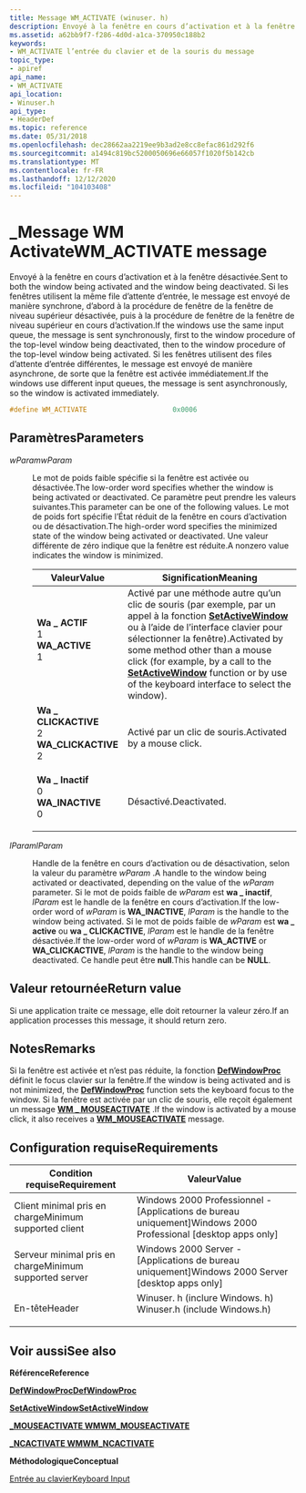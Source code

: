 ```yaml
---
title: Message WM_ACTIVATE (winuser. h)
description: Envoyé à la fenêtre en cours d’activation et à la fenêtre désactivée.
ms.assetid: a62bb9f7-f286-4d0d-a1ca-370950c188b2
keywords:
- WM_ACTIVATE l’entrée du clavier et de la souris du message
topic_type:
- apiref
api_name:
- WM_ACTIVATE
api_location:
- Winuser.h
api_type:
- HeaderDef
ms.topic: reference
ms.date: 05/31/2018
ms.openlocfilehash: dec28662aa2219ee9b3ad2e8cc8efac861d292f6
ms.sourcegitcommit: a1494c819bc5200050696e66057f1020f5b142cb
ms.translationtype: MT
ms.contentlocale: fr-FR
ms.lasthandoff: 12/12/2020
ms.locfileid: "104103408"
---
```

# <a name="wm_activate-message"></a><span data-ttu-id="08a1a-104">\_Message WM Activate</span><span class="sxs-lookup"><span data-stu-id="08a1a-104">WM\_ACTIVATE message</span></span>

<span data-ttu-id="08a1a-105">Envoyé à la fenêtre en cours d’activation et à la fenêtre désactivée.</span><span class="sxs-lookup"><span data-stu-id="08a1a-105">Sent to both the window being activated and the window being deactivated.</span></span> <span data-ttu-id="08a1a-106">Si les fenêtres utilisent la même file d’attente d’entrée, le message est envoyé de manière synchrone, d’abord à la procédure de fenêtre de la fenêtre de niveau supérieur désactivée, puis à la procédure de fenêtre de la fenêtre de niveau supérieur en cours d’activation.</span><span class="sxs-lookup"><span data-stu-id="08a1a-106">If the windows use the same input queue, the message is sent synchronously, first to the window procedure of the top-level window being deactivated, then to the window procedure of the top-level window being activated.</span></span> <span data-ttu-id="08a1a-107">Si les fenêtres utilisent des files d’attente d’entrée différentes, le message est envoyé de manière asynchrone, de sorte que la fenêtre est activée immédiatement.</span><span class="sxs-lookup"><span data-stu-id="08a1a-107">If the windows use different input queues, the message is sent asynchronously, so the window is activated immediately.</span></span>


```C++
#define WM_ACTIVATE                     0x0006
```



## <a name="parameters"></a><span data-ttu-id="08a1a-108">Paramètres</span><span class="sxs-lookup"><span data-stu-id="08a1a-108">Parameters</span></span>

<dl> <dt>

<span data-ttu-id="08a1a-109">*wParam*</span><span class="sxs-lookup"><span data-stu-id="08a1a-109">*wParam*</span></span> 
</dt> <dd>

<span data-ttu-id="08a1a-110">Le mot de poids faible spécifie si la fenêtre est activée ou désactivée.</span><span class="sxs-lookup"><span data-stu-id="08a1a-110">The low-order word specifies whether the window is being activated or deactivated.</span></span> <span data-ttu-id="08a1a-111">Ce paramètre peut prendre les valeurs suivantes.</span><span class="sxs-lookup"><span data-stu-id="08a1a-111">This parameter can be one of the following values.</span></span> <span data-ttu-id="08a1a-112">Le mot de poids fort spécifie l’État réduit de la fenêtre en cours d’activation ou de désactivation.</span><span class="sxs-lookup"><span data-stu-id="08a1a-112">The high-order word specifies the minimized state of the window being activated or deactivated.</span></span> <span data-ttu-id="08a1a-113">Une valeur différente de zéro indique que la fenêtre est réduite.</span><span class="sxs-lookup"><span data-stu-id="08a1a-113">A nonzero value indicates the window is minimized.</span></span>



| <span data-ttu-id="08a1a-114">Valeur</span><span class="sxs-lookup"><span data-stu-id="08a1a-114">Value</span></span>                                                                                                                                                                                                                   | <span data-ttu-id="08a1a-115">Signification</span><span class="sxs-lookup"><span data-stu-id="08a1a-115">Meaning</span></span>                                                                                                                                                                                                    |
|-------------------------------------------------------------------------------------------------------------------------------------------------------------------------------------------------------------------------|------------------------------------------------------------------------------------------------------------------------------------------------------------------------------------------------------------|
| <span id="WA_ACTIVE"></span><span id="wa_active"></span><dl> <span data-ttu-id="08a1a-116"><dt>**Wa \_ ACTIF**</dt> <dt>1</dt></span><span class="sxs-lookup"><span data-stu-id="08a1a-116"><dt>**WA\_ACTIVE**</dt> <dt>1</dt></span></span> </dl>                | <span data-ttu-id="08a1a-117">Activé par une méthode autre qu’un clic de souris (par exemple, par un appel à la fonction [**SetActiveWindow**](/windows/win32/api/winuser/nf-winuser-setactivewindow) ou à l’aide de l’interface clavier pour sélectionner la fenêtre).</span><span class="sxs-lookup"><span data-stu-id="08a1a-117">Activated by some method other than a mouse click (for example, by a call to the [**SetActiveWindow**](/windows/win32/api/winuser/nf-winuser-setactivewindow) function or by use of the keyboard interface to select the window).</span></span><br/> |
| <span id="WA_CLICKACTIVE"></span><span id="wa_clickactive"></span><dl> <span data-ttu-id="08a1a-118"><dt>**Wa \_ CLICKACTIVE**</dt> <dt>2</dt></span><span class="sxs-lookup"><span data-stu-id="08a1a-118"><dt>**WA\_CLICKACTIVE**</dt> <dt>2</dt></span></span> </dl> | <span data-ttu-id="08a1a-119">Activé par un clic de souris.</span><span class="sxs-lookup"><span data-stu-id="08a1a-119">Activated by a mouse click.</span></span><br/>                                                                                                                                                                     |
| <span id="WA_INACTIVE"></span><span id="wa_inactive"></span><dl> <span data-ttu-id="08a1a-120"><dt>**Wa \_ Inactif**</dt> <dt>0</dt></span><span class="sxs-lookup"><span data-stu-id="08a1a-120"><dt>**WA\_INACTIVE**</dt> <dt>0</dt></span></span> </dl>          | <span data-ttu-id="08a1a-121">Désactivé.</span><span class="sxs-lookup"><span data-stu-id="08a1a-121">Deactivated.</span></span><br/>                                                                                                                                                                                    |



 

</dd> <dt>

<span data-ttu-id="08a1a-122">*lParam*</span><span class="sxs-lookup"><span data-stu-id="08a1a-122">*lParam*</span></span> 
</dt> <dd>

<span data-ttu-id="08a1a-123">Handle de la fenêtre en cours d’activation ou de désactivation, selon la valeur du paramètre *wParam* .</span><span class="sxs-lookup"><span data-stu-id="08a1a-123">A handle to the window being activated or deactivated, depending on the value of the *wParam* parameter.</span></span> <span data-ttu-id="08a1a-124">Si le mot de poids faible de *wParam* est **wa \_ inactif**, *lParam* est le handle de la fenêtre en cours d’activation.</span><span class="sxs-lookup"><span data-stu-id="08a1a-124">If the low-order word of *wParam* is **WA\_INACTIVE**, *lParam* is the handle to the window being activated.</span></span> <span data-ttu-id="08a1a-125">Si le mot de poids faible de *wParam* est **wa \_ active** ou **wa \_ CLICKACTIVE**, *lParam* est le handle de la fenêtre désactivée.</span><span class="sxs-lookup"><span data-stu-id="08a1a-125">If the low-order word of *wParam* is **WA\_ACTIVE** or **WA\_CLICKACTIVE**, *lParam* is the handle to the window being deactivated.</span></span> <span data-ttu-id="08a1a-126">Ce handle peut être **null**.</span><span class="sxs-lookup"><span data-stu-id="08a1a-126">This handle can be **NULL**.</span></span>

</dd> </dl>

## <a name="return-value"></a><span data-ttu-id="08a1a-127">Valeur retournée</span><span class="sxs-lookup"><span data-stu-id="08a1a-127">Return value</span></span>

<span data-ttu-id="08a1a-128">Si une application traite ce message, elle doit retourner la valeur zéro.</span><span class="sxs-lookup"><span data-stu-id="08a1a-128">If an application processes this message, it should return zero.</span></span>

## <a name="remarks"></a><span data-ttu-id="08a1a-129">Notes</span><span class="sxs-lookup"><span data-stu-id="08a1a-129">Remarks</span></span>

<span data-ttu-id="08a1a-130">Si la fenêtre est activée et n’est pas réduite, la fonction [**DefWindowProc**](/windows/desktop/api/winuser/nf-winuser-defwindowproca) définit le focus clavier sur la fenêtre.</span><span class="sxs-lookup"><span data-stu-id="08a1a-130">If the window is being activated and is not minimized, the [**DefWindowProc**](/windows/desktop/api/winuser/nf-winuser-defwindowproca) function sets the keyboard focus to the window.</span></span> <span data-ttu-id="08a1a-131">Si la fenêtre est activée par un clic de souris, elle reçoit également un message [**WM \_ MOUSEACTIVATE**](wm-mouseactivate.md) .</span><span class="sxs-lookup"><span data-stu-id="08a1a-131">If the window is activated by a mouse click, it also receives a [**WM\_MOUSEACTIVATE**](wm-mouseactivate.md) message.</span></span>

## <a name="requirements"></a><span data-ttu-id="08a1a-132">Configuration requise</span><span class="sxs-lookup"><span data-stu-id="08a1a-132">Requirements</span></span>



| <span data-ttu-id="08a1a-133">Condition requise</span><span class="sxs-lookup"><span data-stu-id="08a1a-133">Requirement</span></span> | <span data-ttu-id="08a1a-134">Valeur</span><span class="sxs-lookup"><span data-stu-id="08a1a-134">Value</span></span> |
|-------------------------------------|----------------------------------------------------------------------------------------------------------|
| <span data-ttu-id="08a1a-135">Client minimal pris en charge</span><span class="sxs-lookup"><span data-stu-id="08a1a-135">Minimum supported client</span></span><br/> | <span data-ttu-id="08a1a-136">Windows 2000 Professionnel - \[Applications de bureau uniquement\]</span><span class="sxs-lookup"><span data-stu-id="08a1a-136">Windows 2000 Professional \[desktop apps only\]</span></span><br/>                                               |
| <span data-ttu-id="08a1a-137">Serveur minimal pris en charge</span><span class="sxs-lookup"><span data-stu-id="08a1a-137">Minimum supported server</span></span><br/> | <span data-ttu-id="08a1a-138">Windows 2000 Server - \[Applications de bureau uniquement\]</span><span class="sxs-lookup"><span data-stu-id="08a1a-138">Windows 2000 Server \[desktop apps only\]</span></span><br/>                                                     |
| <span data-ttu-id="08a1a-139">En-tête</span><span class="sxs-lookup"><span data-stu-id="08a1a-139">Header</span></span><br/>                   | <dl> <span data-ttu-id="08a1a-140"><dt>Winuser. h (inclure Windows. h)</dt></span><span class="sxs-lookup"><span data-stu-id="08a1a-140"><dt>Winuser.h (include Windows.h)</dt></span></span> </dl> |



## <a name="see-also"></a><span data-ttu-id="08a1a-141">Voir aussi</span><span class="sxs-lookup"><span data-stu-id="08a1a-141">See also</span></span>

<dl> <dt>

<span data-ttu-id="08a1a-142">**Référence**</span><span class="sxs-lookup"><span data-stu-id="08a1a-142">**Reference**</span></span>
</dt> <dt>

[<span data-ttu-id="08a1a-143">**DefWindowProc**</span><span class="sxs-lookup"><span data-stu-id="08a1a-143">**DefWindowProc**</span></span>](/windows/desktop/api/winuser/nf-winuser-defwindowproca)
</dt> <dt>

[<span data-ttu-id="08a1a-144">**SetActiveWindow**</span><span class="sxs-lookup"><span data-stu-id="08a1a-144">**SetActiveWindow**</span></span>](/windows/win32/api/winuser/nf-winuser-setactivewindow)
</dt> <dt>

[<span data-ttu-id="08a1a-145">**\_MOUSEACTIVATE WM**</span><span class="sxs-lookup"><span data-stu-id="08a1a-145">**WM\_MOUSEACTIVATE**</span></span>](wm-mouseactivate.md)
</dt> <dt>

[<span data-ttu-id="08a1a-146">**\_NCACTIVATE WM**</span><span class="sxs-lookup"><span data-stu-id="08a1a-146">**WM\_NCACTIVATE**</span></span>](/windows/desktop/winmsg/wm-ncactivate)
</dt> <dt>

<span data-ttu-id="08a1a-147">**Méthodologique**</span><span class="sxs-lookup"><span data-stu-id="08a1a-147">**Conceptual**</span></span>
</dt> <dt>

[<span data-ttu-id="08a1a-148">Entrée au clavier</span><span class="sxs-lookup"><span data-stu-id="08a1a-148">Keyboard Input</span></span>](keyboard-input.md)
</dt> </dl>

 

